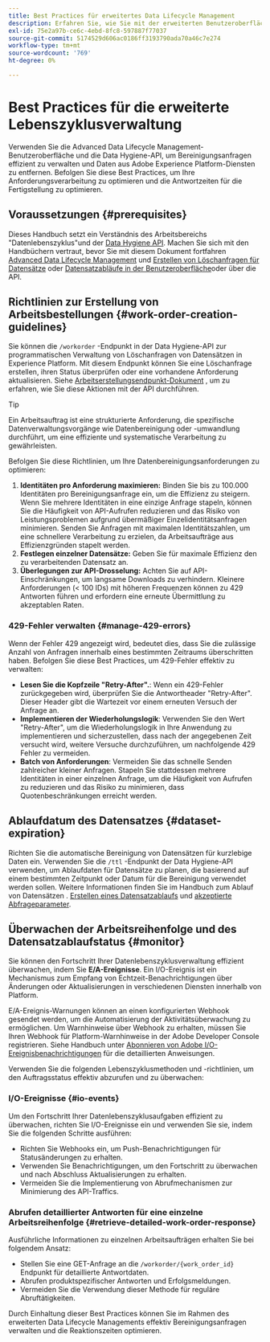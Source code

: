 ```yaml
---
title: Best Practices für erweitertes Data Lifecycle Management
description: Erfahren Sie, wie Sie mit der erweiterten Benutzeroberfläche für Data Lifecycle Management und der Data Hygiene-API Datenanforderungen in Adobe Experience Platform effizient verwalten können. In diesem Handbuch werden Best Practices beschrieben, wie das Maximieren von Identitäten pro Anfrage, das Festlegen einzelner Datensätze und die Berücksichtigung von API-Einschränkungen zur Vermeidung von Verlangsamungen. Das Dokument enthält Richtlinien zum Einrichten der automatischen Datensatzbereinigung, zum Überwachen des Status der Arbeitsaufträge und detaillierte Methoden zum Abrufen von Antworten. Befolgen Sie diese Verfahren, um die Anforderungsverarbeitung zu optimieren und die Antwortzeiten zu optimieren.
exl-id: 75e2a97b-ce6c-4ebd-8fc8-597887f77037
source-git-commit: 5174529d606ac0186ff3193790ada70a46c7e274
workflow-type: tm+mt
source-wordcount: '769'
ht-degree: 0%

---
```


# Best Practices für die erweiterte Lebenszyklusverwaltung

Verwenden Sie die Advanced Data Lifecycle Management-Benutzeroberfläche und die Data Hygiene-API, um Bereinigungsanfragen effizient zu verwalten und Daten aus Adobe Experience Platform-Diensten zu entfernen. Befolgen Sie diese Best Practices, um Ihre Anforderungsverarbeitung zu optimieren und die Antwortzeiten für die Fertigstellung zu optimieren.

## Voraussetzungen {#prerequisites}

Dieses Handbuch setzt ein Verständnis des Arbeitsbereichs &quot;Datenlebenszyklus&quot;und der [Data Hygiene API](./api/overview.md). Machen Sie sich mit den Handbüchern vertraut, bevor Sie mit diesem Dokument fortfahren [Advanced Data Lifecycle Management](./home.md) und [Erstellen von Löschanfragen für Datensätze](./ui/record-delete.md) oder [Datensatzabläufe in der Benutzeroberfläche](./ui/dataset-expiration.md)oder über die API.

## Richtlinien zur Erstellung von Arbeitsbestellungen {#work-order-creation-guidelines}

Sie können die `/workorder` -Endpunkt in der Data Hygiene-API zur programmatischen Verwaltung von Löschanfragen von Datensätzen in Experience Platform. Mit diesem Endpunkt können Sie eine Löschanfrage erstellen, ihren Status überprüfen oder eine vorhandene Anforderung aktualisieren. Siehe [Arbeitserstellungsendpunkt-Dokument](./api/workorder.md) , um zu erfahren, wie Sie diese Aktionen mit der API durchführen.

>[!TIP]
>
>Ein Arbeitsauftrag ist eine strukturierte Anforderung, die spezifische Datenverwaltungsvorgänge wie Datenbereinigung oder -umwandlung durchführt, um eine effiziente und systematische Verarbeitung zu gewährleisten.

Befolgen Sie diese Richtlinien, um Ihre Datenbereinigungsanforderungen zu optimieren:

1. **Identitäten pro Anforderung maximieren:** Binden Sie bis zu 100.000 Identitäten pro Bereinigungsanfrage ein, um die Effizienz zu steigern. Wenn Sie mehrere Identitäten in eine einzige Anfrage stapeln, können Sie die Häufigkeit von API-Aufrufen reduzieren und das Risiko von Leistungsproblemen aufgrund übermäßiger Einzelidentitätsanfragen minimieren. Senden Sie Anfragen mit maximalen Identitätszahlen, um eine schnellere Verarbeitung zu erzielen, da Arbeitsaufträge aus Effizienzgründen stapelt werden.
2. **Festlegen einzelner Datensätze:** Geben Sie für maximale Effizienz den zu verarbeitenden Datensatz an.
3. **Überlegungen zur API-Drosselung:** Achten Sie auf API-Einschränkungen, um langsame Downloads zu verhindern. Kleinere Anforderungen (&lt; 100 IDs) mit höheren Frequenzen können zu 429 Antworten führen und erfordern eine erneute Übermittlung zu akzeptablen Raten.

### 429-Fehler verwalten {#manage-429-errors}

Wenn der Fehler 429 angezeigt wird, bedeutet dies, dass Sie die zulässige Anzahl von Anfragen innerhalb eines bestimmten Zeitraums überschritten haben. Befolgen Sie diese Best Practices, um 429-Fehler effektiv zu verwalten:

- **Lesen Sie die Kopfzeile &quot;Retry-After&quot;.**: Wenn ein 429-Fehler zurückgegeben wird, überprüfen Sie die Antwortheader &quot;Retry-After&quot;. Dieser Header gibt die Wartezeit vor einem erneuten Versuch der Anfrage an.
- **Implementieren der Wiederholungslogik**: Verwenden Sie den Wert &quot;Retry-After&quot;, um die Wiederholungslogik in Ihre Anwendung zu implementieren und sicherzustellen, dass nach der angegebenen Zeit versucht wird, weitere Versuche durchzuführen, um nachfolgende 429 Fehler zu vermeiden.
- **Batch von Anforderungen**: Vermeiden Sie das schnelle Senden zahlreicher kleiner Anfragen. Stapeln Sie stattdessen mehrere Identitäten in einer einzelnen Anfrage, um die Häufigkeit von Aufrufen zu reduzieren und das Risiko zu minimieren, dass Quotenbeschränkungen erreicht werden.

## Ablaufdatum des Datensatzes {#dataset-expiration}

Richten Sie die automatische Bereinigung von Datensätzen für kurzlebige Daten ein. Verwenden Sie die `/ttl` -Endpunkt der Data Hygiene-API verwenden, um Ablaufdaten für Datensätze zu planen, die basierend auf einem bestimmten Zeitpunkt oder Datum für die Bereinigung verwendet werden sollen. Weitere Informationen finden Sie im Handbuch zum Ablauf von Datensätzen . [Erstellen eines Datensatzablaufs](./api/dataset-expiration.md) und [akzeptierte Abfrageparameter](./api/dataset-expiration.md#query-params).

## Überwachen der Arbeitsreihenfolge und des Datensatzablaufstatus {#monitor}

Sie können den Fortschritt Ihrer Datenlebenszyklusverwaltung effizient überwachen, indem Sie **E/A-Ereignisse**. Ein I/O-Ereignis ist ein Mechanismus zum Empfang von Echtzeit-Benachrichtigungen über Änderungen oder Aktualisierungen in verschiedenen Diensten innerhalb von Platform.

E/A-Ereignis-Warnungen können an einen konfigurierten Webhook gesendet werden, um die Automatisierung der Aktivitätsüberwachung zu ermöglichen. Um Warnhinweise über Webhook zu erhalten, müssen Sie Ihren Webhook für Platform-Warnhinweise in der Adobe Developer Console registrieren. Siehe Handbuch unter [Abonnieren von Adobe I/O-Ereignisbenachrichtigungen](../observability/alerts/subscribe.md) für die detaillierten Anweisungen.

Verwenden Sie die folgenden Lebenszyklusmethoden und -richtlinien, um den Auftragsstatus effektiv abzurufen und zu überwachen:

### I/O-Ereignisse {#io-events}

Um den Fortschritt Ihrer Datenlebenszyklusaufgaben effizient zu überwachen, richten Sie I/O-Ereignisse ein und verwenden Sie sie, indem Sie die folgenden Schritte ausführen:

- Richten Sie Webhooks ein, um Push-Benachrichtigungen für Statusänderungen zu erhalten.
- Verwenden Sie Benachrichtigungen, um den Fortschritt zu überwachen und nach Abschluss Aktualisierungen zu erhalten.
- Vermeiden Sie die Implementierung von Abrufmechanismen zur Minimierung des API-Traffics.

### Abrufen detaillierter Antworten für eine einzelne Arbeitsreihenfolge {#retrieve-detailed-work-order-response}

Ausführliche Informationen zu einzelnen Arbeitsaufträgen erhalten Sie bei folgendem Ansatz:

- Stellen Sie eine GET-Anfrage an die `/workorder/{work_order_id}` Endpunkt für detaillierte Antwortdaten.
- Abrufen produktspezifischer Antworten und Erfolgsmeldungen.
- Vermeiden Sie die Verwendung dieser Methode für reguläre Abruftätigkeiten.

Durch Einhaltung dieser Best Practices können Sie im Rahmen des erweiterten Data Lifecycle Managements effektiv Bereinigungsanfragen verwalten und die Reaktionszeiten optimieren.
